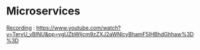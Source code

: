 # Microservices
[Recording](https://www.youtube.com/watch?v=TervU_vBINU) : https://www.youtube.com/watch?v=TervU_vBINU&pp=ygUZbWljcm9zZXJ2aWNlcyBhamF5IHBhdGhhaw%3D%3D
